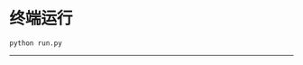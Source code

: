 # 终端运行

```shell
python run.py
```
*****************************************************************************************************************************************************************